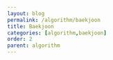 ```yaml
---
layout: blog 
permalink: /algorithm/baekjoon
title: Baekjoon 
categories: [algorithm,baekjoon]
order: 2 
parent: algorithm 
---
```


